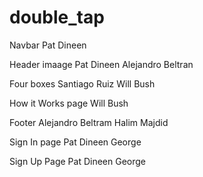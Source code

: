 # double_tap


Navbar
Pat Dineen

Header imaage
Pat Dineen
Alejandro Beltran

Four boxes
Santiago Ruiz
Will Bush

How it Works page
Will Bush

Footer
Alejandro Beltram
Halim Majdid

Sign In page
Pat Dineen
George

Sign Up Page
Pat Dineen
George
